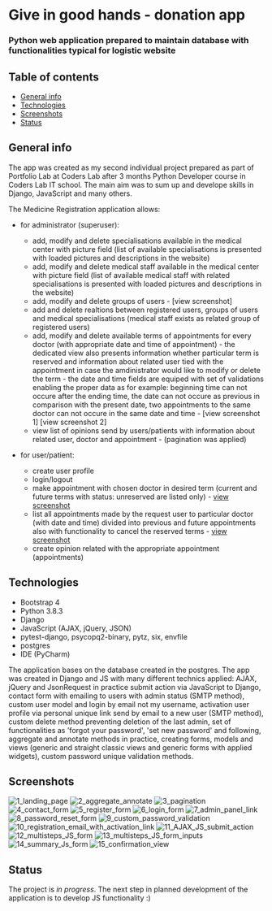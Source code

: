 # Give in good hands - donation app

### Python web application prepared to maintain database with functionalities typical for logistic website

## Table of contents

* [General info](#general-info)
* [Technologies](#technologies)
* [Screenshots](#screenshots)
* [Status](#status)

## General info

The app was created as my second individual project prepared as part of Portfolio Lab at Coders Lab after 3 months Python Developer course in Coders Lab IT school. The main aim was to sum up and develope skills in Django, JavaScript and many others.

The Medicine Registration application allows:

* for administrator (superuser):
    * add, modify and delete specialisations available in the medical center with picture field (list of available specialisations is presented with loaded pictures 
        and descriptions in the website)
    * add, modify and delete medical staff available in the medical center with picture field (list of available medical staff with related specialisations is presented 
        with loaded pictures and descriptions in the website)
    * add, modify and delete groups of users - [view screenshot]
    * add and delete realtions between registered users, groups of users and medical specialisations (medical staff exists as related group of registered users)
    * add, modify and delete available terms of appointments for every doctor (with appropriate date and time of appointment) - the dedicated view also presents information 
         whether particular term is reserved and information about related user tied with the appointment in case the amdinistrator would like to modify or delete the term - the date and time fields are equiped with set of validations enabling the proper data as for example: beginning time can not occure after the ending time, the date 
         can not occure as previous in comparison with the present date, two appointments to the same doctor can not occure in the same date and time - [view screenshot 1] [view screenshot 2]
    * view list of opinions send by users/patients with information about related user, doctor and appointment - (pagination was applied)

* for user/patient:
   * create user profile
   * login/logout
   * make appointment with chosen doctor in desired term (current and future terms with status: unreserved are listed only) - [view screenshot](./img_readme/user_make_appointment_view.png) 
   * list all appointments made by the request user to particular doctor (with date and time) divided into previous and future appointments also with functionality to cancel the reserved terms - [view screenshot](./img_readme/user_my_appointments_view.png)
   * create opinion related with the appropriate appointment (appointments)


## Technologies

* Bootstrap 4
* Python 3.8.3
* Django
* JavaScript (AJAX, jQuery, JSON)
* pytest-django, psycopq2-binary, pytz, six, envfile
* postgres
* IDE (PyCharm)

The application bases on the database created in the postgres. The app was created in Django and JS with many different technics applied: AJAX, jQuery and JsonRequest in practice submit action via JavaScript to Django, contact form with emailing to users with admin status (SMTP method), custom user model and login by email not my username, activation user profile via personal unique link send by email to a new user (SMTP method), custom delete method preventing deletion of the last admin, set of functionalities as 'forgot your password', 'set new password' and following, aggregate and annotate methods in practice, creating forms, models and views (generic and straight classic views and generic forms with applied widgets), custom password unique validation methods.

## Screenshots

![1_landing_page](./img_readme/1_landing_page.png)
![2_aggregate_annotate](./img_readme/2_aggregate_annotate.png)
![3_pagination](./img_readme/3_pagination.png)
![4_contact_form](./img_readme/4_contact_form.png)
![5_register_form](./img_readme/5_register_form.png)
![6_login_form](./img_readme/6_login_form.png)
![7_admin_panel_link](./img_readme/7_admin_panel_link.png)
![8_password_reset_form](./img_readme/8_password_reset_form.png)
![9_custom_password_validation](./img_readme/9_custom_password_validation.png)
![10_registration_email_with_activation_link](./img_readme/10_registration_email_with_activation_link.png)
![11_AJAX_JS_submit_action](./img_readme/11_AJAX_JS_submit_action.png)
![12_multisteps_JS_form](./img_readme/12_multisteps_JS_form.png)
![13_multisteps_JS_form_inputs](./img_readme/13_multisteps_JS_form_inputs.png)
![14_summary_Js_form](./img_readme/14_summary_Js_form.png)
![15_confirmation_view](./img_readme/15_confirmation_view.png)

## Status

The project is _in progress_. The next step in planned development of the application is to develop JS functionality :)
